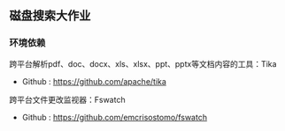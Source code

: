 ## 磁盘搜索大作业

### 环境依赖

跨平台解析pdf、doc、docx、xls、xlsx、ppt、pptx等文档内容的工具：Tika

* Github : https://github.com/apache/tika

跨平台文件更改监视器：Fswatch

* Github : https://github.com/emcrisostomo/fswatch
